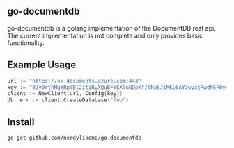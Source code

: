 ## go-documentdb
go-documentdb is a golang implementation of the DocumentDB rest api.  The current implementation is not complete and only provides basic functionality.

## Example Usage

```go
url := "https://xx.documents.azure.com:443"
key := "02y0rthMgYRplBl2ztiRyXQuBFYkXluNDpKf/lNaSJiMKL6AYzwyxjRwdNEFWvvWo4TkpA6i3+T5f8FQEeDf8Q=="
client := NewClient(url, Config{key})
db, err := client.CreateDatabase("foo")
```

## Install

```
go get github.com/nerdylikeme/go-documentdb
```
